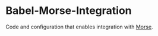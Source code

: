 # Babel-Morse-Integration
Code and configuration that enables integration with [Morse](https://github.com/nubank/morse). 
